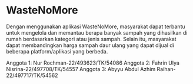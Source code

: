 # WasteNoMore
Dengan menggunakan aplikasi WasteNoMore, masyarakat dapat terbantu untuk mengelola dan memantau berapa banyak sampah yang dihasilkan di rumah berdasarkan kategori atau jenis sampah. Selain itu, masyarakat dapat membandingkan harga sampah daur ulang yang dapat dijual di beberapa platform/aplikasi yang berbeda.

Anggota 1: Nur Rochman-22/493623/TK/54086
Anggota 2: Fahrin Ulya Nisrina-22/497708/TK/54557
Anggota 3: Abyyu Abdul Azhim Raihan-22/497717/TK/54562
